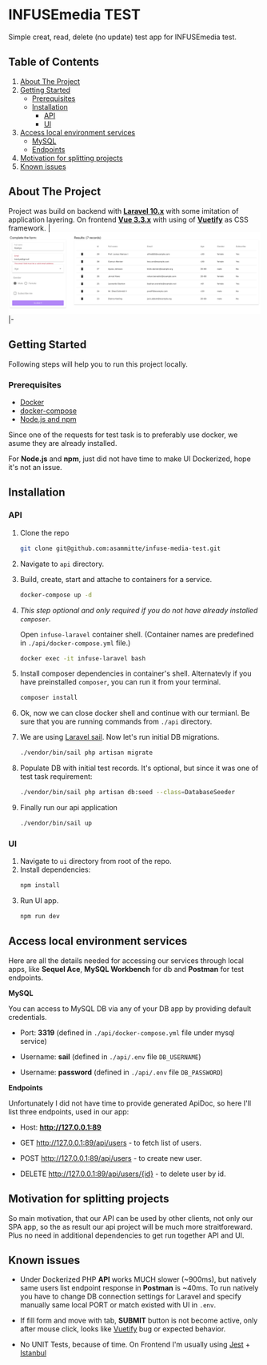 # INFUSEmedia TEST

Simple creat, read, delete (no update) test app for INFUSEmedia test.

<!-- TABLE OF CONTENTS -->
## Table of Contents
<ol>
 <li>
  <a href="#about-the-project">About The Project</a>
 </li>
 <li>
  <a href="#getting-started">Getting Started</a>
  <ul>
   <li><a href="#prerequisites">Prerequisites</a></li>
   <li>
    <a href="#installation">Installation</a>
    <ul>
     <li><a href="#api">API</a></li>
     <li><a href="#ui">UI</a></li>
    </ul>
   </li>
  </ul>
  <li>
   <a href="#access-local-environment-services">Access local environment services</a>
   <ul>
    <li><a href="#mysql">MySQL</a></li>
    <li><a href="#endpoints">Endpoints</a></li>
   </ul>
  </li>
 </li>
 <li><a href="#motivation-for-splitting-projects">Motivation for splitting projects</a></li>
 <li><a href="#known-issues">Known issues</a></li>
</ol>

## About The Project

Project was build on backend with **[Laravel 10.x](https://laravel.com/)** with some imitation of application layering. On frontend **[Vue 3.3.x](https://vuejs.org/)** with using of **[Vuetify](https://vuetifyjs.com/en/)** as CSS framework.
|![INFUSEmedia test screenshot](example.png?raw=true "App screenshot")
|-

<!-- GETTING STARTED -->
## Getting Started

Following steps will help you to run this project locally.

### Prerequisites
* [Docker](https://docs.docker.com/engine/install/)
* [docker-compose](https://docs.docker.com/compose/install/)
* [Node.js and npm](https://docs.npmjs.com/downloading-and-installing-node-js-and-npm)

Since one of the requests for test task is to preferably use docker, we asume they are already installed.

For **Node.js** and **npm**, just did not have time to make UI Dockerized, hope it's not an issue.

## Installation

### API
1. Clone the repo
   ```sh
   git clone git@github.com:asammitte/infuse-media-test.git
   ```
2. Navigate to `api` directory.
3. Build, create, start and attache to containers for a service.
   ```sh
   docker-compose up -d
   ```
4. _This step optional and only required if you do not have already installed `composer`._

   Open `infuse-laravel` container shell. (Container names are predefined in `./api/docker-compose.yml` file.)
   ```sh
   docker exec -it infuse-laravel bash
   ```
5. Install composer dependencies in container's shell. Alternatevly if you have preinstalled `composer`, you can run it from your terminal.
   ```sh
   composer install
   ```
6. Ok, now we can close docker shell and continue with our termianl. Be sure that you are running commands from `./api` directory.
7. We are using [Laravel sail](https://laravel.com/docs/10.x/sail). Now let's run initial DB migrations.
   ```sh
   ./vendor/bin/sail php artisan migrate
   ```
8. Populate DB with initial test records. It's optional, but since it was one of test task requirement:
   ```sh
   ./vendor/bin/sail php artisan db:seed --class=DatabaseSeeder
   ```
9. Finally run our api application
   ```sh
   ./vendor/bin/sail up
   ```

### UI

1. Navigate to `ui` directory from root of the repo.
2. Install dependencies:
   ```sh
   npm install
   ```
3. Run UI app.
   ```sh
   npm run dev
   ```

## Access local environment services

Here are all the details needed for accessing our services through local apps, like **Sequel Ace**, **MySQL Workbench** for db and **Postman** for test endpoints.

**MySQL**

You can access to MySQL DB via any of your DB app by providing default credentials.

* Port: **3319** (defined in `./api/docker-compose.yml` file under mysql service)

* Username: **sail** (defined in `./api/.env` file `DB_USERNAME`)

* Username: **password** (defined in `./api/.env` file `DB_PASSWORD`)

**Endpoints**

Unfortunately I did not have time to provide generated ApiDoc, so here I'll list three endpoints, used in our app:

* Host: **http://127.0.0.1:89**

- GET http://127.0.0.1:89/api/users - to fetch list of users.

- POST http://127.0.0.1:89/api/users - to create new user.

- DELETE http://127.0.0.1:89/api/users/{id} - to delete user by id.

## Motivation for splitting projects

So main motivation, that our API can be used by other clients, not only our SPA app, so the as result our api project will be much more straitforeward. Plus no need in additional dependencies to get run together API and UI.

## Known issues

- Under Dockerized PHP **API** works MUCH slower (~900ms), but natively same users list endpoint response in **Postman** is ~40ms. To run natively you have to change DB connection settings for Laravel and specify manually same local PORT or match existed with UI in `.env`.

- If fill form and move with tab, **SUBMIT** button is not become active, only after mouse click, looks like [Vuetify](https://vuetifyjs.com/en/) bug or expected behavior.

- No UNIT Tests, because of time. On Frontend I'm usually using [Jest](https://jestjs.io/) + [Istanbul](https://istanbul.js.org/)
